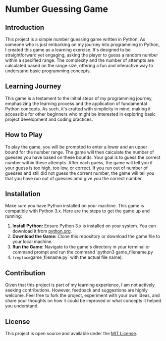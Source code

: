 # Number Guessing Game

## Introduction

This project is a simple number guessing game written in Python. As someone who is just embarking on my journey into programming
in Python, I created this game as a learning exercise. It's designed to be straightforward yet engaging, asking the player to
guess a random number within a specified range. The complexity and the number of attempts are calculated based on the range size,
offering a fun and interactive way to understand basic programming concepts.

## Learning Journey

This game is a testament to the initial steps of my programming journey, emphasizing the learning process and the application of 
fundamental Python concepts. As such, it's crafted with simplicity in mind, making it accessible for other beginners who might
be interested in exploring basic project development and coding practices.

## How to Play

To play the game, you will be prompted to enter a lower and an upper bound for the number range. The game will then calculate the
number of guesses you have based on these bounds. Your goal is to guess the correct number within these attempts. After each guess,
the game will tell you if your guess is too high, too low, or correct. If you run out of number of guesses and still did not guess
the corrent number, the game will tell you that you have run out of guesses amd give you the correct number.

## Installation

Make sure you have Python installed on your machine. This game is compatible with Python 3.x. Here are the steps to get the game up
and running:

1. **Install Python:** Ensure Python 3.x is installed on your system. You can download it from [python.org](https://www.python.org/downloads/).
2. **Download the Game:** Clone this repository or download the game file to your local machine.
3. **Run the Game:** Navigate to the game's directory in your terminal or command prompt and run the command `python3 game_filename.py
4. ` (replace `game_filename.py` with the actual file name).

## Contribution

Given that this project is part of my learning experience, I am not actively seeking contributions. However, feedback and suggestions are highly
welcome. Feel free to fork the project, experiment with your own ideas, and share your thoughts on how it could be improved or what concepts it
helped you understand.

## License

This project is open source and available under the [MIT License](LICENSE.md).
